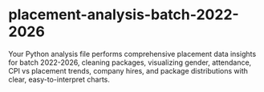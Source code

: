 # placement-analysis-batch-2022-2026
Your Python analysis file performs comprehensive placement data insights for batch 2022-2026, cleaning packages, visualizing gender, attendance, CPI vs placement trends, company hires, and package distributions with clear, easy-to-interpret charts.
